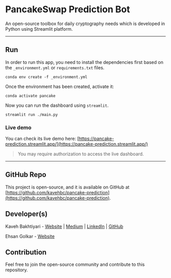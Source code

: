 # PancakeSwap Prediction Bot
An open-source toolbox for daily cryptography needs which is developed in Python using Streamlit platform.

___
## Run
In order to run this app, you need to install the dependencies first based on
the `_environment.yml` or `requirements.txt` files.

    conda env create -f _environment.yml

Once the environment has been created, activate it:

    conda activate pancake

Now you can run the dashboard using `streamlit`.

    streamlit run ./main.py

### Live demo
You can check its live demo here:
[https://pancake-prediction.streamlit.app/](https://pancake-prediction.streamlit.app/)

> You may require authorization to access the live dashboard.

___
## GitHub Repo
This project is open-source, and it is available on GitHub at [https://github.com/kavehbc/pancake-prediction](https://github.com/kavehbc/pancake-prediction).

## Developer(s)
Kaveh Bakhtiyari - [Website](http://bakhtiyari.com) | [Medium](https://medium.com/@bakhtiyari)
  | [LinkedIn](https://www.linkedin.com/in/bakhtiyari) | [GitHub](https://github.com/kavehbc)

Ehsan Golkar - [Website](http://ehsangolkar.com)

## Contribution
Feel free to join the open-source community and contribute to this repository.

